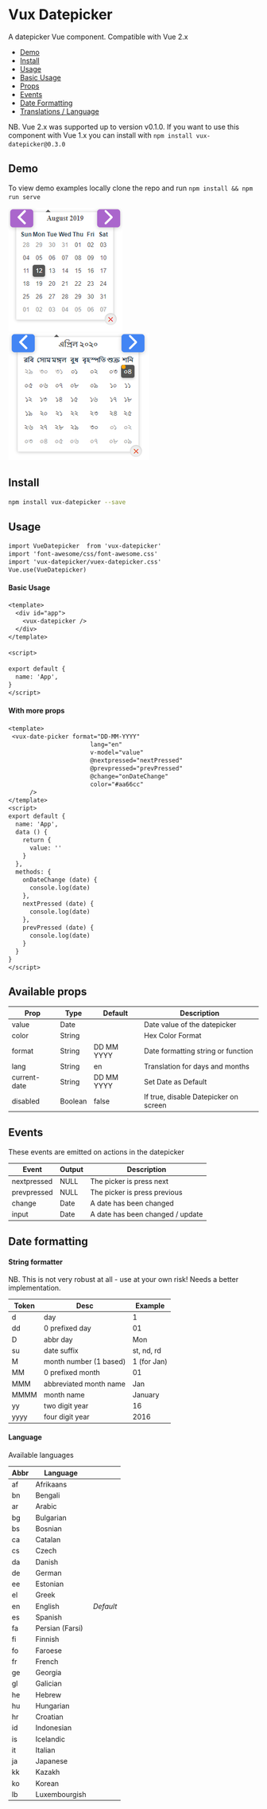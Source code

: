 # Vux Datepicker
A datepicker Vue component. Compatible with Vue 2.x

- [Demo](#demo)
- [Install](#install)
- [Usage](#usage)
- [Basic Usage](#basic-usage)
- [Props](#available-props)
- [Events](#events)
- [Date Formatting](#date-formatting)
- [Translations / Language](#language)

NB. Vue 2.x was supported up to version v0.1.0. If you want to use this component with Vue 1.x you can install with `npm install vux-datepicker@0.3.0`
## Demo
To view demo examples locally clone the repo and run `npm install && npm run serve`

![alt text](https://raw.githubusercontent.com/Mahmudulazamshohan/vux-datepicker/master/screenshots/datepicker1.PNG "Image")
![alt text](https://raw.githubusercontent.com/Mahmudulazamshohan/vux-datepicker/master/screenshots/datepicker2.PNG "Image")

## Install
``` bash
npm install vux-datepicker --save
```
## Usage
```
import VueDatepicker  from 'vux-datepicker'
import 'font-awesome/css/font-awesome.css'
import 'vux-datepicker/vuex-datepicker.css'
Vue.use(VueDatepicker)
```
#### Basic Usage
```
<template>
  <div id="app">
    <vux-datepicker />
  </div>
</template>

<script>

export default {
  name: 'App',
}
</script>
```
#### With more props
```$xslt
<template>
 <vux-date-picker format="DD-MM-YYYY"
                       lang="en"
                       v-model="value"
                       @nextpressed="nextPressed"
                       @prevpressed="prevPressed"
                       @change="onDateChange"
                       color="#aa66cc"
      />
</template>
<script>
export default {
  name: 'App',
  data () {
    return {
      value: ''
    }
  },
  methods: {
    onDateChange (date) {
      console.log(date)
    },
    nextPressed (date) {
      console.log(date)
    },
    prevPressed (date) {
      console.log(date)
    }
  }
}
</script>
```
## Available props

| Prop                          | Type            | Default     | Description                              |
|-------------------------------|-----------------|-------------|------------------------------------------|
| value                         | Date            |             | Date value of the datepicker             |
| color                         | String          |             | Hex Color Format                           |
| format                        | String          | DD MM YYYY  | Date formatting string or function       |
| lang                          | String          | en          | Translation for days and months          |
| current-date                  | String          | DD MM YYYY  | Set Date as Default        |
| disabled                      | Boolean         | false       | If true, disable Datepicker on screen    |              | String          | 'year'      | If set, higher-level views won't show    |
## Events

These events are emitted on actions in the datepicker

| Event             | Output     | Description                          |
|-------------------|------------|--------------------------------------|
| nextpressed       | NULL         | The picker is press next             |
| prevpressed       | NULL         | The picker is press previous         |
| change            | Date       | A date has been changed              |
| input             | Date        | A date has been changed / update     |
## Date formatting

#### String formatter

NB. This is not very robust at all - use at your own risk! Needs a better implementation.

| Token | Desc                   | Example     |
|-------|------------------------|-------------|
| d     | day                    | 1           |
| dd    | 0 prefixed day         | 01          |
| D     | abbr day               | Mon         |
| su    | date suffix            | st, nd, rd  |
| M     | month number (1 based) | 1 (for Jan) |
| MM    | 0 prefixed month       | 01          |
| MMM   | abbreviated month name | Jan         |
| MMMM  | month name             | January     |
| yy    | two digit year         | 16          |
| yyyy  | four digit year        | 2016        |


#### Language
Available languages

| Abbr        | Language         |          |
| ----------- |------------------|----------|
| af          | Afrikaans        |          |
| bn          | Bengali          |          |
| ar          | Arabic           |          |
| bg          | Bulgarian        |          |
| bs          | Bosnian          |          |
| ca          | Catalan          |          |
| cs          | Czech            |          |
| da          | Danish           |          |
| de          | German           |          |
| ee          | Estonian         |          |
| el          | Greek            |          |
| en          | English          | *Default*|
| es          | Spanish          |          |
| fa          | Persian (Farsi)  |          |
| fi          | Finnish          |          |
| fo          | Faroese          |          |
| fr          | French           |          |
| ge          | Georgia          |          |
| gl          | Galician         |          |
| he          | Hebrew           |          |
| hu          | Hungarian        |          |
| hr          | Croatian         |          |
| id          | Indonesian       |          |
| is          | Icelandic        |          |
| it          | Italian          |          |
| ja          | Japanese         |          |
| kk          | Kazakh           |          |
| ko          | Korean           |          |
| lb          | Luxembourgish    |          |
